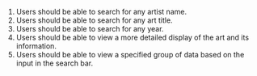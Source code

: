1. Users should be able to search for any artist name.
2. Users should be able to search for any art title.
3. Users should be able to search for any year.
4. Users should be able to view a more detailed display of the art and its information.
5. Users should be able to view a specified group of data based on the input in the search bar.
